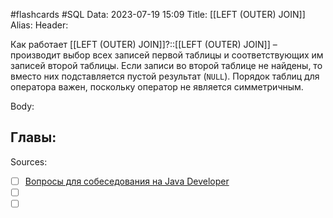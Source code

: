 #flashcards #SQL 
Data: 2023-07-19 15:09
Title: [[LEFT (OUTER) JOIN]]
Alias:
Header:

Как работает [[LEFT (OUTER) JOIN]]?::[[LEFT (OUTER) JOIN]] – производит выбор всех записей первой таблицы и соответствующих им записей второй таблицы. Если записи во второй таблице не найдены, то вместо них подставляется пустой результат (`NULL`). Порядок таблиц для оператора важен, поскольку оператор не является симметричным.
<!--SR:!2023-11-03,10,290-->



Body:




Главы:
-


Sources:
- [ ] [Вопросы для собеседования на Java Developer](https://github.com/enhorse/java-interview/blob/master/README.md#%D0%9E%D0%9E%D0%9F)
- [ ] []()
- [ ] []()
